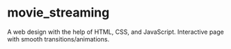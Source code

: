 # movie_streaming
A web design with the help of HTML, CSS, and JavaScript. Interactive page with smooth transitions/animations.

